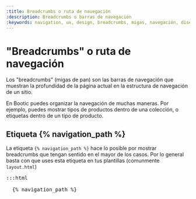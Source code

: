 ```yaml
---
:title: Breadcrumbs o ruta de navegación
:description: Breadcrumbs o barras de navegación
:keywords: navigation, ux, design, breadcrumbs, migas, navegación, diseño, navigation_path
---
```


# "Breadcrumbs" o ruta de navegación

Los "breadcrumbs" (migas de pan) son las barras de navegación que muestran la profundidad de la página actual en la estructura de navegación de un sitio.

En Bootic puedes organizar la navegación de muchas maneras. Por ejemplo, puedes mostrar tipos de productos dentro de una colección, o etiquetas dentro de un tipo de producto.

## Etiqueta {% navigation_path %}

La etiqueta <code>{% navigation_path %}</code> hace lo posible por mostrar breadcrumbs que tengan sentido en el mayor de los casos. Por lo general basta con que uses esta etiqueta en tus plantillas (comunmente <code>layout.html</code>)

<pre>:::html
<div class="navegacion">
  {% navigation_path %}
</div>
</pre>
